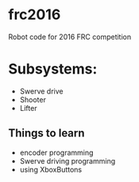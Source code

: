 # frc2016
Robot code for 2016 FRC competition

# Subsystems:

- Swerve drive 
- Shooter      
- Lifter       

## Things to learn

- encoder programming
- Swerve driving programming
- using XboxButtons 